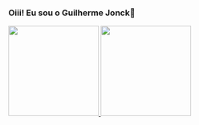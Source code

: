 ### Oiii! Eu sou o Guilherme Jonck👋
<div>
<a href="https://github.com/GuilhermeJonck">
  <img height="180em" src="https://github-readme-stats.vercel.app/api?username=GuilhermeJonck"/>
  <img height="180em" src="https://github.com/anuraghazra/github-readme-stats"/>
</div>
